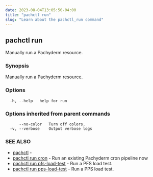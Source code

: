 ```yaml
---
date: 2023-08-04T13:05:50-04:00
title: "pachctl run"
slug: "Learn about the pachctl_run command"
---
```


## pachctl run

Manually run a Pachyderm resource.

### Synopsis

Manually run a Pachyderm resource.

### Options

```
  -h, --help   help for run
```

### Options inherited from parent commands

```
      --no-color   Turn off colors.
  -v, --verbose    Output verbose logs
```

### SEE ALSO

* [pachctl](/commands/pachctl/)	 - 
* [pachctl run cron](/commands/pachctl_run_cron/)	 - Run an existing Pachyderm cron pipeline now
* [pachctl run pfs-load-test](/commands/pachctl_run_pfs-load-test/)	 - Run a PFS load test.
* [pachctl run pps-load-test](/commands/pachctl_run_pps-load-test/)	 - Run a PPS load test.

